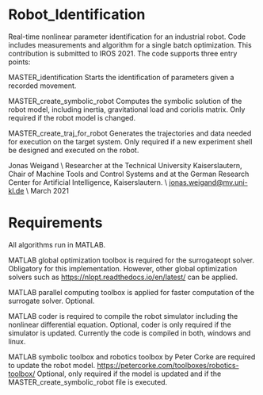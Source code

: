 # Robot_Identification
Real-time nonlinear parameter identification for an industrial robot. Code includes measurements and algorithm for a single batch optimization.
This contribution is submitted to IROS 2021. The code supports three entry points:

MASTER_identification 
Starts the identification of parameters given a recorded movement.

MASTER_create_symbolic_robot 
Computes the symbolic solution of the robot model, including inertia, gravitational load and coriolis matrix.
Only required if the robot model is changed.

MASTER_create_traj_for_robot 
Generates the trajectories and data needed for execution on the target system.
Only required if a new experiment shell be designed and executed on the robot.


Jonas Weigand \\
Researcher at the Technical University Kaiserslautern, Chair of Machine Tools and Control Systems
and at the German Research Center for Artificial Intelligence, Kaiserslautern. \\
jonas.weigand@mv.uni-kl.de \\
March 2021

# Requirements
All algorithms run in MATLAB.

MATLAB global optimization toolbox is required for the surrogateopt solver. Obligatory for this implementation. 
However, other global optimization solvers such as https://nlopt.readthedocs.io/en/latest/ can be applied.

MATLAB parallel computing toolbox is applied for faster computation of the surrogate solver. Optional.

MATLAB coder is required to compile the robot simulator including the nonlinear differential equation. 
Optional, coder is only required if the simulator is updated.
Currently the code is compiled in both, windows and linux.

MATLAB symbolic toolbox and robotics toolbox by Peter Corke are required to update the robot model.
https://petercorke.com/toolboxes/robotics-toolbox/
Optional, only required if the model is updated and if the MASTER_create_symbolic_robot file is executed.
